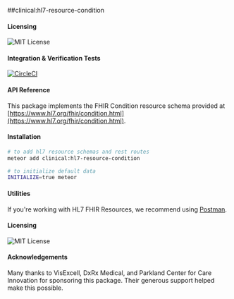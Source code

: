 ##clinical:hl7-resource-condition

#### Licensing  

![MIT License](https://img.shields.io/badge/license-MIT-blue.svg)


#### Integration & Verification Tests  

[![CircleCI](https://circleci.com/gh/clinical-meteor/hl7-resource-condition/tree/master.svg?style=svg)](https://circleci.com/gh/clinical-meteor/hl7-resource-condition/tree/master)


#### API Reference  

This package implements the FHIR Condition resource schema provided at [https://www.hl7.org/fhir/condition.html](https://www.hl7.org/fhir/condition.html).



#### Installation  

````bash
# to add hl7 resource schemas and rest routes
meteor add clinical:hl7-resource-condition

# to initialize default data
INITIALIZE=true meteor
````


#### Utilities  

If you're working with HL7 FHIR Resources, we recommend using [Postman](https://chrome.google.com/webstore/detail/postman/fhbjgbiflinjbdggehcddcbncdddomop?hl=en).


#### Licensing  

![MIT License](https://img.shields.io/badge/license-MIT-blue.svg)


#### Acknowledgements     

Many thanks to VisExcell, DxRx Medical, and Parkland Center for Care Innovation for sponsoring this package.  Their generous support helped make this possible.  